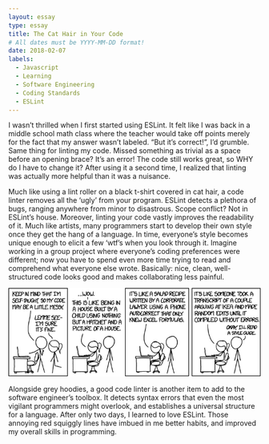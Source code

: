 ```yaml
---
layout: essay
type: essay
title: The Cat Hair in Your Code
# All dates must be YYYY-MM-DD format!
date: 2018-02-07
labels:
  - Javascript
  - Learning
  - Software Engineering
  - Coding Standards
  - ESLint
---
```

I wasn’t thrilled when I first started using ESLint. It felt like I was back in a middle school math class where the teacher would take off points merely for the fact that my answer wasn’t labeled. “But it’s correct!”, I’d grumble. Same thing for linting my code. Missed something as trivial as a space before an opening brace? It’s an error! The code still works great, so WHY do I have to change it? After using it a second time, I realized that linting was actually more helpful than it was a nuisance. 

Much like using a lint roller on a black t-shirt covered in cat hair, a code linter removes all the ‘ugly’ from your program. ESLint detects a plethora of bugs, ranging anywhere from minor to disastrous. Scope conflict? Not in ESLint’s house. Moreover, linting your code vastly improves the readability of it. Much like artists, many programmers start to develop their own style once they get the hang of a language. In time, everyone’s style becomes unique enough to elicit a few ‘wtf’s when you look through it. Imagine working in a group project where everyone’s coding preferences were different; now you have to spend even more time trying to read and comprehend what everyone else wrote. Basically: nice, clean, well-structured code looks good and makes collaborating less painful. 

<img class="ui right spaced image" src="../images/code_quality.png">

Alongside grey hoodies, a good code linter is another item to add to the software engineer’s toolbox. It detects syntax errors that even the most vigilant programmers might overlook, and establishes a universal structure for a language. After only two days, I learned to love ESLint. Those annoying red squiggly lines have imbued in me better habits, and improved my overall skills in programming. 


